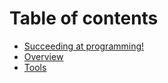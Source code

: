 # Table of contents

* [Succeeding at programming!](README.md)
* [Overview](overview.md)
* [Tools](tools.md)

